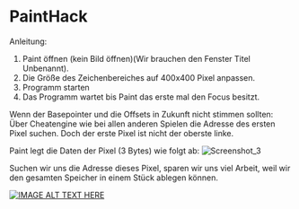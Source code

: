 # PaintHack

Anleitung:
1. Paint öffnen (kein Bild öffnen)(Wir brauchen den Fenster Titel Unbenannt).
2. Die Größe des Zeichenbereiches auf 400x400 Pixel anpassen.
3. Programm starten
4. Das Programm wartet bis Paint das erste mal den Focus besitzt.

Wenn der Basepointer und die Offsets in Zukunft nicht stimmen sollten:
Über Cheatengine wie bei allen anderen Spielen die Adresse des ersten Pixel suchen.
Doch der erste Pixel ist nicht der oberste linke. 

Paint legt die Daten der Pixel (3 Bytes) wie folgt ab:
![Screenshot_3](https://github.com/Farliam93/Snake-PaintHack/assets/116157943/ada270c2-6295-43f5-92c0-96d97ed500d5)

Suchen wir uns die Adresse dieses Pixel, sparen wir uns viel Arbeit, 
weil wir den gesamten Speicher in einem Stück ablegen können.

[![IMAGE ALT TEXT HERE](https://img.youtube.com/vi/SLF0-G_G68k/0.jpg)](https://www.youtube.com/watch?v=SLF0-G_G68k)
